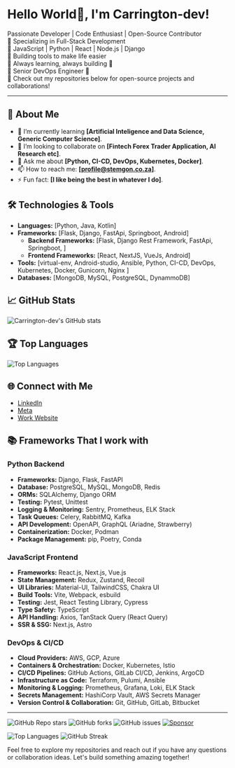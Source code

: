 # Hello World👋, I'm Carrington-dev!

Passionate Developer | Code Enthusiast | Open-Source Contributor  
🔹 Specializing in Full-Stack Development  
🔹 JavaScript | Python | React | Node.js | Django  
🔹 Building tools to make life easier  
🔹 Always learning, always building 🚀  
🔹 Senior DevOps Engineer  🚀  
🔹 Check out my repositories below for open-source projects and collaborations!

---
<!--
Welcome to my GitHub profile! I'm a passionate developer who loves to explore new technologies and build exciting projects. I am also a well trained and experienced DevOps Engineer.
-->
## 🚀 About Me
- 🌱 I’m currently learning **[Artificial Inteligence and Data Science, Generic Computer Science]**.
- 👯 I’m looking to collaborate on **[Fintech Forex Trader Application, AI Research etc]**.
- 💬 Ask me about **[Python, CI-CD, DevOps, Kubernetes, Docker]**.
- 📫 How to reach me: **[profile@stemgon.co.za]**.
- ⚡ Fun fact: **[I like being the best in whatever I do]**.

## 🛠️ Technologies & Tools
- **Languages:** [Python, Java, Kotlin]
- **Frameworks:** [Flask, Django, FastApi, Springboot, Android]
    - **Backend Frameworks:** [Flask, Django Rest Framework, FastApi, Springboot, ]
    - **Frontend Frameworks:** [React, NextJS, VueJs, Android]
- **Tools:** [virtual-env, Android-studio, Ansible, Python, CI-CD, DevOps, Kubernetes, Docker, Gunicorn, Nginx ]
- **Databases:** [MongoDB, MySQL, PostgreSQL, DynammoDB]

## 📈 GitHub Stats
![Carrington-dev's GitHub stats](https://github-readme-stats.vercel.app/api?username=Carrington-dev&show_icons=true&theme=radical&count_private=true)

## 🏆 Top Languages
![Top Languages](https://github-readme-stats.vercel.app/api/top-langs/?username=Carrington-dev&layout=compact&theme=radical)


## 🌐 Connect with Me
- [LinkedIn](https://www.linkedin.com/in/carrington-muleya-4a25251a3/)
- [Meta](https://facebook.com/stemgon)
- [Work Website](https://khano.solutions)

## 📚 Frameworks That I work with
<!-- BLOG-POST-LIST:START -->
<!-- BLOG-POST-LIST:END -->

### **Python Backend**  
- **Frameworks:** Django, Flask, FastAPI  
- **Database:** PostgreSQL, MySQL, MongoDB, Redis  
- **ORMs:** SQLAlchemy, Django ORM  
- **Testing:** Pytest, Unittest  
- **Logging & Monitoring:** Sentry, Prometheus, ELK Stack  
- **Task Queues:** Celery, RabbitMQ, Kafka  
- **API Development:** OpenAPI, GraphQL (Ariadne, Strawberry)  
- **Containerization:** Docker, Podman  
- **Package Management:** pip, Poetry, Conda  

### **JavaScript Frontend**  
- **Frameworks:** React.js, Next.js, Vue.js  
- **State Management:** Redux, Zustand, Recoil  
- **UI Libraries:** Material-UI, TailwindCSS, Chakra UI  
- **Build Tools:** Vite, Webpack, esbuild  
- **Testing:** Jest, React Testing Library, Cypress  
- **Type Safety:** TypeScript  
- **API Handling:** Axios, TanStack Query (React Query)  
- **SSR & SSG:** Next.js, Astro  

### **DevOps & CI/CD**  
- **Cloud Providers:** AWS, GCP, Azure  
- **Containers & Orchestration:** Docker, Kubernetes, Istio  
- **CI/CD Pipelines:** GitHub Actions, GitLab CI/CD, Jenkins, ArgoCD  
- **Infrastructure as Code:** Terraform, Pulumi, Ansible  
- **Monitoring & Logging:** Prometheus, Grafana, Loki, ELK Stack  
- **Secrets Management:** HashiCorp Vault, AWS Secrets Manager  
- **Version Control & Collaboration:** Git, GitHub, GitLab, Bitbucket  

---

![GitHub Repo stars](https://img.shields.io/github/stars/Carrington-dev/Carrington-dev?style=for-the-badge)
![GitHub forks](https://img.shields.io/github/forks/Carrington-dev/Carrington-dev?style=for-the-badge)
![GitHub issues](https://img.shields.io/github/issues/Carrington-dev/Carrington-dev?style=for-the-badge)
[![Sponsor](https://img.shields.io/badge/Sponsor-Me-blue?style=for-the-badge)](https://github.com/sponsors/Carrington-dev)

![Top Languages](https://github-readme-stats.vercel.app/api/top-langs/?username=Carrington-dev&layout=compact)
![GitHub Streak](https://github-readme-streak-stats.herokuapp.com/?user=Carrington-dev)



Feel free to explore my repositories and reach out if you have any questions or collaboration ideas. Let's build something amazing together!
<!--
![CI](https://github.com/Carrington-dev/Carrington-dev/workflows/your_workflow_name/badge.svg)

## 🏆 More Stats
<img align="center" src="https://github-readme-stats.vercel.app/api/top-langs/?username=Carrington-dev&layout=compact&theme=tokyonight&langs_count=10" />

## Nice States
<img width=400 src='https://github-readme-stats.vercel.app/api?username=Carrington-dev&theme=vue-dark&show_icons=true&hide_border=true&count_private=true' />


**Carrington-dev/Carrington-dev** is a ✨ _special_ ✨ repository because its `README.md` (this file) appears on your GitHub profile.

Here are some ideas to get you started:

- 🔭 I’m currently working on ...
- 🌱 I’m currently learning ...
- 👯 I’m looking to collaborate on ...
- 🤔 I’m looking for help with ...
- 💬 Ask me about ...
- 📫 How to reach me: ...
- 😄 Pronouns: ...
- ⚡ Fun fact: ...
-->
